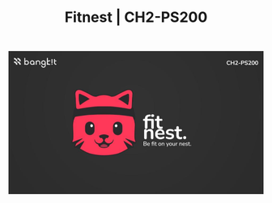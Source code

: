 <h1 align="center"> Fitnest | CH2-PS200 </h1> <br>
<p align="center">
  <a>
    <img alt="Fitnest" title="Fitnest" src="https://github.com/FitNest-AI/.github/blob/main/profile/FITNEST-CH2-PS200.jpg">
  </a>
</p>


